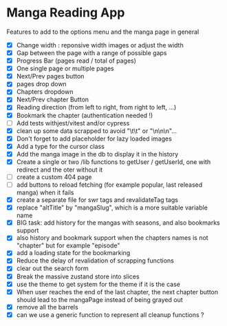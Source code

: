 # Manga Reading App 

  Features to add to the options menu and the manga page in general
  - [x] Change width : reponsive width images or adjust the width
  - [x] Gap between the page with a range of possible gaps
  - [x] Progress Bar (pages read / total of pages)
  - [x] One single page or multiple pages
  - [x] Next/Prev pages button
  - [x] pages drop down
  - [x] Chapters dropdown
  - [x] Next/Prev chapter Button
  - [x] Reading direction (from left to right, from right to left, ...)
  - [x] Bookmark the chapter (authentication needed !)
  - [ ] Add tests withjest/vitest and/or cypress
  - [x] clean up some data scrapped to avoid "\t\t" or "\n\n\n"...
  - [x] Don't forget to add placeholder for lazy loaded images
  - [x] Add a type for the cursor class
  - [x] Add the manga image in the db to display it in the history
  - [x] Create a single or two /lib functions to getUser / getUserId, one with redirect and the oter without it
  - [ ] create a custom 404 page
  - [ ] add buttons to reload fetching (for example popular, last released manga) when it fails
  - [x] create a separate file for swr tags and revalidateTag tags
  - [x] replace "altTitle" by "mangaSlug", which is a more suitable variable name
  - [x] BIG task: add history for the mangas with seasons, and also bookmarks support
  - [x] also history and bookmark support when the chapters names is not "chapter" but for example "episode"
  - [x] add a loading state for the bookmarking
  - [x] Reduce the delay of revalidation of scrapping functions
  - [x] clear out the search form
  - [x] Break the massive zustand store into slices
  - [x] use the theme to get system for the theme if it is the case
  - [x] When user reaches the end of the last chapter, the next chapter button should lead to the mangaPage instead of being grayed out
  - [x] remove all the barrels
  - [x] can we use a generic function to represent all cleanup functions ?
